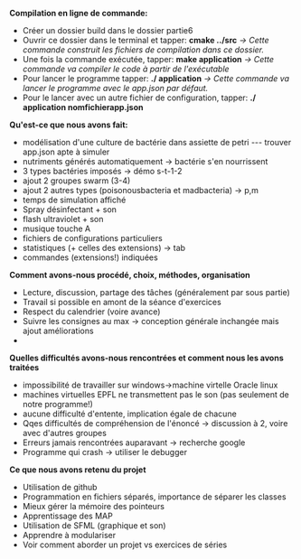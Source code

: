 **Compilation en ligne de commande:**

- Créer un dossier build dans le dossier partie6
- Ouvrir ce dossier dans le terminal et tapper: **cmake ../src**
*-> Cette commande construit les fichiers de compilation dans ce dossier.*
- Une fois la commande exécutée, tapper: **make application**
*-> Cette commande va compiler le code à partir de l'exécutable*
- Pour lancer le programme tapper: **./ application**
*-> Cette commande va lancer le programme avec le app.json par défaut.*
- Pour le lancer avec un autre fichier de configuration, tapper: 
**./ application nomfichierapp.json** 

**Qu'est-ce que nous avons fait:**

- modélisation d'une culture de bactérie dans assiette de petri			--- trouver app.json apte à simuler
- nutriments générés automatiquement -> bactérie s'en nourrissent
- 3 types bactéries imposés -> démo s-t-1-2
- ajout 2 groupes swarm (3-4)
- ajout 2 autres types (poisonousbacteria et madbacteria) -> p,m
- temps de simulation affiché 
- Spray désinfectant + son
- flash ultraviolet + son
- musique touche A
- fichiers de configurations particuliers
- statistiques (+ celles des extensions) -> tab
- commandes (extensions!) indiquées 

**Comment avons-nous procédé, choix, méthodes, organisation**

- Lecture, discussion, partage des tâches (généralement par sous partie)
- Travail si possible en amont de la séance d'exercices
- Respect du calendrier (voire avance)
- Suivre les consignes au max -> conception générale inchangée
  mais ajout améliorations
- 

**Quelles difficultés avons-nous rencontrées et comment nous les avons
traitées**

- impossibilité de travailler sur windows->machine virtelle Oracle linux
- machines virtuelles EPFL ne transmettent pas le son (pas seulement
  de notre programme!)
- aucune difficulté d'entente, implication égale de chacune
- Qqes difficultés de compréhension de l'énoncé -> discussion à 2, voire
  avec d'autres groupes
- Erreurs jamais rencontrées auparavant -> recherche google
- Programme qui crash -> utiliser le debugger

**Ce que nous avons retenu du projet**

- Utilisation de github
- Programmation en fichiers séparés, importance de séparer les classes
- Mieux gérer la mémoire des pointeurs
- Apprentissage des MAP
- Utilisation de SFML (graphique et son)
- Apprendre à modulariser
- Voir comment aborder un projet vs exercices de séries

